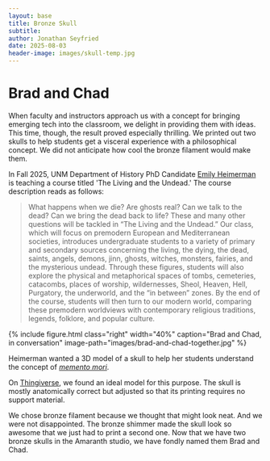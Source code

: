 ```yaml
---
layout: base
title: Bronze Skull
subtitle:
author: Jonathan Seyfried
date: 2025-08-03
header-image: images/skull-temp.jpg
---
```


# Brad and Chad
When faculty and instructors approach us with a concept for bringing emerging tech into the classroom, we delight in providing them with ideas. This time, though, the result proved especially thrilling. We printed out two skulls to help students get a visceral experience with a philosophical concept. We did not anticipate how cool the bronze filament would make them.

In Fall 2025, UNM Department of History PhD Candidate [Emily Heimerman](https://history.unm.edu/graduate/current-students/graduate-students/profiles/emily-heimerman.html) is teaching a course titled 'The Living and the Undead.' The course description reads as follows:

>What happens when we die? Are ghosts real? Can we talk to the dead? Can we bring the dead back to life? These and many other questions will be tackled in “The Living and the Undead.” Our class, which will focus on premodern European and Mediterranean societies, introduces undergraduate students to a variety of primary and secondary sources concerning the living, the dying, the dead, saints, angels, demons, jinn, ghosts, witches, monsters, fairies, and the mysterious undead. Through these figures, students will also explore the physical and metaphorical spaces of tombs, cemeteries, catacombs, places of worship, wildernesses, Sheol, Heaven, Hell, Purgatory, the underworld, and the “in between” zones. By the end of the course, students will then turn to our modern world, comparing these premodern worldviews with contemporary religious traditions, legends, folklore, and popular culture.

{% include figure.html
  class="right"
  width="40%"
  caption="Brad and Chad, in conversation"
  image-path="images/brad-and-chad-together.jpg"
%}

Heimerman wanted a 3D model of a skull to help her students understand the concept of [*memento mori*](https://en.wikipedia.org/wiki/Memento_mori). 

On [Thingiverse](https://www.thingiverse.com/thing:3499682/files), we found an ideal model for this purpose. The skull is mostly anatomically correct but adjusted so that its printing requires no support material.

We chose bronze filament because we thought that might look neat. And we were not disappointed. The bronze shimmer made the skull look so awesome that we just had to print a second one. Now that we have two bronze skulls in the Amaranth studio, we have fondly named them Brad and Chad.

